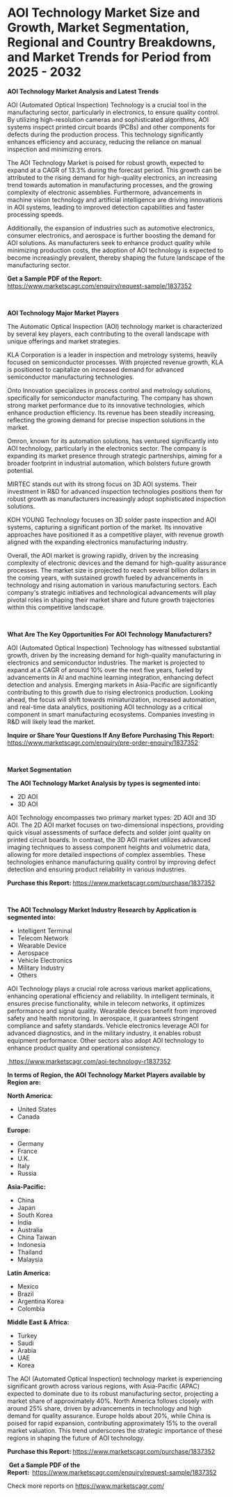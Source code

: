 <p><h1>AOI Technology Market Size and Growth, Market Segmentation, Regional and Country Breakdowns, and Market Trends for Period from 2025 -  2032</h1></p><p><strong>AOI Technology Market Analysis and Latest Trends</strong></p>
<p><p>AOI (Automated Optical Inspection) Technology is a crucial tool in the manufacturing sector, particularly in electronics, to ensure quality control. By utilizing high-resolution cameras and sophisticated algorithms, AOI systems inspect printed circuit boards (PCBs) and other components for defects during the production process. This technology significantly enhances efficiency and accuracy, reducing the reliance on manual inspection and minimizing errors.</p><p>The AOI Technology Market is poised for robust growth, expected to expand at a CAGR of 13.3% during the forecast period. This growth can be attributed to the rising demand for high-quality electronics, an increasing trend towards automation in manufacturing processes, and the growing complexity of electronic assemblies. Furthermore, advancements in machine vision technology and artificial intelligence are driving innovations in AOI systems, leading to improved detection capabilities and faster processing speeds.</p><p>Additionally, the expansion of industries such as automotive electronics, consumer electronics, and aerospace is further boosting the demand for AOI solutions. As manufacturers seek to enhance product quality while minimizing production costs, the adoption of AOI technology is expected to become increasingly prevalent, thereby shaping the future landscape of the manufacturing sector.</p></p>
<p><strong>Get a Sample PDF of the Report:&nbsp;</strong> <a href="https://www.marketscagr.com/enquiry/request-sample/1837352?utm_campaign=2804&utm_medium=2&utm_source=Github&utm_content=ia&utm_term=11042025&utm_id=aoi-technology">https://www.marketscagr.com/enquiry/request-sample/1837352</a></p>
<p>&nbsp;</p>
<p><strong>AOI Technology Major Market Players</strong></p>
<p><p>The Automatic Optical Inspection (AOI) technology market is characterized by several key players, each contributing to the overall landscape with unique offerings and market strategies. </p><p>KLA Corporation is a leader in inspection and metrology systems, heavily focused on semiconductor processes. With projected revenue growth, KLA is positioned to capitalize on increased demand for advanced semiconductor manufacturing technologies.</p><p>Onto Innovation specializes in process control and metrology solutions, specifically for semiconductor manufacturing. The company has shown strong market performance due to its innovative technologies, which enhance production efficiency. Its revenue has been steadily increasing, reflecting the growing demand for precise inspection solutions in the market.</p><p>Omron, known for its automation solutions, has ventured significantly into AOI technology, particularly in the electronics sector. The company is expanding its market presence through strategic partnerships, aiming for a broader footprint in industrial automation, which bolsters future growth potential.</p><p>MIRTEC stands out with its strong focus on 3D AOI systems. Their investment in R&D for advanced inspection technologies positions them for robust growth as manufacturers increasingly adopt sophisticated inspection solutions.</p><p>KOH YOUNG Technology focuses on 3D solder paste inspection and AOI systems, capturing a significant portion of the market. Its innovative approaches have positioned it as a competitive player, with revenue growth aligned with the expanding electronics manufacturing industry.</p><p>Overall, the AOI market is growing rapidly, driven by the increasing complexity of electronic devices and the demand for high-quality assurance processes. The market size is projected to reach several billion dollars in the coming years, with sustained growth fueled by advancements in technology and rising automation in various manufacturing sectors. Each company's strategic initiatives and technological advancements will play pivotal roles in shaping their market share and future growth trajectories within this competitive landscape.</p></p>
<p>&nbsp;</p>
<p><strong>What Are The Key Opportunities For AOI Technology Manufacturers?</strong></p>
<p><p>AOI (Automated Optical Inspection) Technology has witnessed substantial growth, driven by the increasing demand for high-quality manufacturing in electronics and semiconductor industries. The market is projected to expand at a CAGR of around 10% over the next five years, fueled by advancements in AI and machine learning integration, enhancing defect detection and analysis. Emerging markets in Asia-Pacific are significantly contributing to this growth due to rising electronics production. Looking ahead, the focus will shift towards miniaturization, increased automation, and real-time data analytics, positioning AOI technology as a critical component in smart manufacturing ecosystems. Companies investing in R&D will likely lead the market.</p></p>
<p><strong>Inquire or Share Your Questions If Any Before Purchasing This Report:</strong> <a href="https://www.marketscagr.com/enquiry/pre-order-enquiry/1837352?utm_campaign=2804&utm_medium=2&utm_source=Github&utm_content=ia&utm_term=11042025&utm_id=aoi-technology">https://www.marketscagr.com/enquiry/pre-order-enquiry/1837352</a></p>
<p>&nbsp;</p>
<p><strong>Market Segmentation</strong></p>
<p><strong>The AOI Technology Market Analysis by types is segmented into:</strong></p>
<p><ul><li>2D AOI</li><li>3D AOI</li></ul></p>
<p><p>AOI Technology encompasses two primary market types: 2D AOI and 3D AOI. The 2D AOI market focuses on two-dimensional inspections, providing quick visual assessments of surface defects and solder joint quality on printed circuit boards. In contrast, the 3D AOI market utilizes advanced imaging techniques to assess component heights and volumetric data, allowing for more detailed inspections of complex assemblies. These technologies enhance manufacturing quality control by improving defect detection and ensuring product reliability in various industries.</p></p>
<p><strong>Purchase this Report:&nbsp;</strong><a href="https://www.marketscagr.com/purchase/1837352?utm_campaign=2804&utm_medium=2&utm_source=Github&utm_content=ia&utm_term=11042025&utm_id=aoi-technology">https://www.marketscagr.com/purchase/1837352</a></p>
<p>&nbsp;</p>
<p><strong>The AOI Technology Market Industry Research by Application is segmented into:</strong></p>
<p><ul><li>Intelligent Terminal</li><li>Telecom Network</li><li>Wearable Device</li><li>Aerospace</li><li>Vehicle Electronics</li><li>Military Industry</li><li>Others</li></ul></p>
<p><p>AOI Technology plays a crucial role across various market applications, enhancing operational efficiency and reliability. In intelligent terminals, it ensures precise functionality, while in telecom networks, it optimizes performance and signal quality. Wearable devices benefit from improved safety and health monitoring. In aerospace, it guarantees stringent compliance and safety standards. Vehicle electronics leverage AOI for advanced diagnostics, and in the military industry, it enables robust equipment performance. Other sectors also adopt AOI technology to enhance product quality and operational consistency.</p></p>
<p><a href="https://www.marketscagr.com/aoi-technology-r1837352?utm_campaign=2804&utm_medium=2&utm_source=Github&utm_content=ia&utm_term=11042025&utm_id=aoi-technology">&nbsp;https://www.marketscagr.com/aoi-technology-r1837352</a></p>
<p><strong>In terms of Region, the AOI Technology Market Players available by Region are:</strong></p>
<p>
    <p> <strong> North America: </strong>
        <ul>
            <li>United States</li>
            <li>Canada</li>
        </ul>
        </p> 
    <p> <strong> Europe: </strong>
        <ul>
            <li>Germany</li>
            <li>France</li>
            <li>U.K.</li>
            <li>Italy</li>
            <li>Russia</li>
        </ul>
        </p> 
    <p> <strong> Asia-Pacific: </strong>
        <ul>
            <li>China</li>
            <li>Japan</li>
            <li>South Korea</li>
            <li>India</li>
            <li>Australia</li>
            <li>China Taiwan</li>
            <li>Indonesia</li>
            <li>Thailand</li>
            <li>Malaysia</li>
        </ul>
        </p> 
    <p> <strong> Latin America: </strong>
        <ul>
            <li>Mexico</li>
            <li>Brazil</li>
            <li>Argentina Korea</li>
            <li>Colombia</li>
        </ul>
        </p> 
    <p> <strong> Middle East & Africa: </strong>
        <ul>
            <li>Turkey</li>
            <li>Saudi</li>
            <li>Arabia</li>
            <li>UAE</li>
            <li>Korea</li>
        </ul>
    </p>
    </p>
<p><p>The AOI (Automated Optical Inspection) technology market is experiencing significant growth across various regions, with Asia-Pacific (APAC) expected to dominate due to its robust manufacturing sector, projecting a market share of approximately 40%. North America follows closely with around 25% share, driven by advancements in technology and high demand for quality assurance. Europe holds about 20%, while China is poised for rapid expansion, contributing approximately 15% to the overall market valuation. This trend underscores the strategic importance of these regions in shaping the future of AOI technology.</p></p>
<p><strong>Purchase this Report: </strong><a href="https://www.marketscagr.com/purchase/1837352?utm_campaign=2804&utm_medium=2&utm_source=Github&utm_content=ia&utm_term=11042025&utm_id=aoi-technology">https://www.marketscagr.com/purchase/1837352</a></p>
<p>&nbsp;<strong>Get a Sample PDF of the Report:&nbsp;&nbsp;</strong><a href="https://www.marketscagr.com/enquiry/request-sample/1837352?utm_campaign=2804&utm_medium=2&utm_source=Github&utm_content=ia&utm_term=11042025&utm_id=aoi-technology">https://www.marketscagr.com/enquiry/request-sample/1837352</a></p>
<p><strong></strong></p>
<p>Check more reports on <a href="https://www.marketscagr.com/?utm_campaign=2804&utm_medium=2&utm_source=Github&utm_content=ia&utm_term=11042025&utm_id=aoi-technology">https://www.marketscagr.com/</a></p>